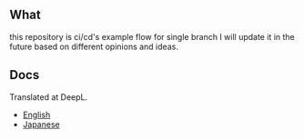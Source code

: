 ## What

this repository is ci/cd's example flow for single branch
I will update it in the future based on different opinions and ideas.

## Docs

Translated at DeepL.

- [English](./docs/en.md)
- [Japanese](./docs/ja.md)